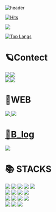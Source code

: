 ![header](https://capsule-render.vercel.app/api?type=Waving&text=💻Beom's)

[![Hits](https://hits.seeyoufarm.com/api/count/incr/badge.svg?url=https%3A%2F%2Fgithub.com%2Fbeom33&count_bg=%23E9A186&title_bg=%23171717&icon=github.svg&icon_color=%23CFAFAF&title=hits&edge_flat=false)](https://hits.seeyoufarm.com)


<div align=left> <a href="https://github.com/devxb/gitanimals">
  <img src="https://render.gitanimals.org/farms/{beom33}"/>
</a>
</div>

  
[![Top Langs](https://github-readme-stats.vercel.app/api/top-langs/?username=beom33)](https://github.com/anuraghazra/github-readme-stats) 


<h1>🪐Contect</h1>
<div align=left> 
<img src="https://img.shields.io/badge/Gmail-EA4335?style=for-the-badge&logo=Gmail&logoColor=white"><img src="https://img.shields.io/badge/byby5583@gmail.com-FF8C00?style=for-the-badge&logo=&logoColor=white">
<div align=left> 
<img src="https://img.shields.io/badge/naver-03C75A?style=for-the-badge&logo=naver&logoColor=white"><img src="https://img.shields.io/badge/byby5546@naver.com-228B22?style=for-the-badge&logo=&logoColor=white">

<h1>📱WEB</h1>
<a href="https://www.naver.com/"><img src="https://img.shields.io/badge/naver-03C75A?style=for-the-badge&logo=naver&logoColor=white">
<a href="https://www.google.com/"><img src="https://img.shields.io/badge/google-4285F4?style=for-the-badge&logo=google&logoColor=white">




<h1>📝B_log</h1>
<div align=left>
<a href="https://www.notion.so/git-49ad7cb1fad2436aa5bc7c50714ec721?pvs=4"><img src="https://img.shields.io/badge/Notion-000000?style=flat-square&logo=Notion&logoColor=white&link=https://www.notion.so/git-49ad7cb1fad2436aa5bc7c50714ec721?pvs=4"/></a>

<h1>📚 STACKS</h1>
<div align=left> 
<img src="https://img.shields.io/badge/java-%23007396.svg?&style=for-the-badge&logo=java&logoColor=white" /> 
<img src="https://img.shields.io/badge/html5-E34F26?style=for-the-badge&logo=html5&logoColor=white">
<img src="https://img.shields.io/badge/css-1572B6?style=for-the-badge&logo=css3&logoColor=white">
<img src="https://img.shields.io/badge/oracle-F80000?style=for-the-badge&logo=oracle&logoColor=white"> 
<img src="https://img.shields.io/badge/javascript-F7DF1E?style=for-the-badge&logo=javascript&logoColor=black">



<div align=left> 
<img src="https://img.shields.io/badge/react-61DAFB?style=for-the-badge&logo=react&logoColor=black">
<img src="https://img.shields.io/badge/spring-6DB33F?style=for-the-badge&logo=spring&logoColor=white">
<img src="https://img.shields.io/badge/springboot-6DB33F?style=for-the-badge&logo=springboot&logoColor=white"> 
<img src="https://img.shields.io/badge/github-181717?style=for-the-badge&logo=github&logoColor=white">



<div align=left> 
<img src="https://img.shields.io/badge/gradle-02303A?style=for-the-badge&logo=gradle&logoColor=white">
<img src="https://img.shields.io/badge/git-F05032?style=for-the-badge&logo=git&logoColor=white">
<img src="https://img.shields.io/badge/apachetomcat-F8DC75?style=for-the-badge&logo=apachetomcat&logoColor=black">   
<img src="https://img.shields.io/badge/intellijidea-000000?style=for-the-badge&logo=intellijidea&logoColor=white">


<div align=left>
<img src="https://img.shields.io/badge/docker-2496ED?style=for-the-badge&logo=docker&logoColor=white">
<img src="https://img.shields.io/badge/AndroidStudio-006400?style=for-the-badge&logo=AndroidStudio&logoColor=white">
<img src="https://img.shields.io/badge/dbeaver-382923?style=for-the-badge&logo=dbeaver&logoColor=white">




